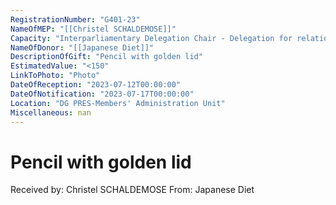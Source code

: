 ```yaml
---
RegistrationNumber: "G401-23"
NameOfMEP: "[[Christel SCHALDEMOSE]]"
Capacity: "Interparliamentary Delegation Chair - Delegation for relations with Japan"
NameOfDonor: "[[Japanese Diet]]"
DescriptionOfGift: "Pencil with golden lid"
EstimatedValue: "<150"
LinkToPhoto: "Photo"
DateOfReception: "2023-07-12T00:00:00"
DateOfNotification: "2023-07-17T00:00:00"
Location: "DG PRES-Members' Administration Unit"
Miscellaneous: nan
---
```


# Pencil with golden lid

Received by: Christel SCHALDEMOSE
From: Japanese Diet
